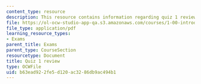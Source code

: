 ```yaml
---
content_type: resource
description: This resource contains information regarding quiz 1 review.
file: https://ol-ocw-studio-app-qa.s3.amazonaws.com/courses/1-00-introduction-to-computers-and-engineering-problem-solving-spring-2012/b63ead922fe5d120ac3286db9ac494b1_MIT1_00S12_Quiz_1_Review.pdf
file_type: application/pdf
learning_resource_types:
- Exams
parent_title: Exams
parent_type: CourseSection
resourcetype: Document
title: Quiz 1 review
type: OCWFile
uid: b63ead92-2fe5-d120-ac32-86db9ac494b1
---
```

